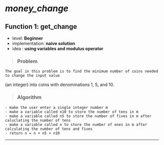 # _**money_change**_

## **Function 1: get_change**

* level: **Beginner**
* implementation: **naive solution**
* idea : **using variables and modulus operator** 

>### Problem
    The goal in this problem is to find the minimum number of coins needed to change the input value
(an integer) into coins with denominations 1, 5, and 10.

>### Algorithm
    - make the user enter a single integer number m
    - make a variable called n10 to store the number of tens in m
    - make a variable called n5 to store the number of fives in m after caluclating the number of tens
    - make a variable called n to store the number of ones in m after calculating the number of tens and fives
    - return n = n + n5 + n10

----